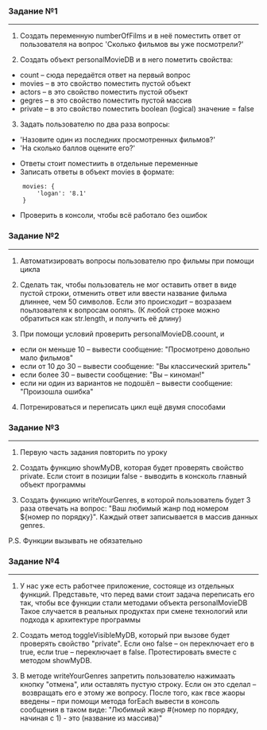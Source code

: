 ### Задание №1
************

1. Создать переменную numberOfFilms и в неё поместить ответ от пользователя на вопрос 'Сколько фильмов вы уже посмотрели?'

2. Создать объект personalMovieDB и в него пометить свойства:
* count – сюда передаётся ответ на первый вопрос
* movies – в это свойство поместить пустой объект
* actors – в это свойство поместить пустой объект
* gegres – в это свойство поместить пустой массив
* private – в это свойство поместить boolean (logical) значение = false

3. Задать пользователю по два раза вопросы:
- 'Назовите один из последних просмотренных фильмов?'
- 'На сколько баллов оцените его?'

* Ответы стоит поместиить в отдельные переменные
* Записать ответы в объект movies в формате:
```
    movies: {
        'logan': '8.1'
    }
```
* Проверить в консоли, чтобы всё работало без ошибок

### Задание №2
************

1. Автоматизировать вопросы пользователю про фильмы при помощи цикла

2. Сделать так, чтобы пользователь не мог оставить ответ в виде пустой строки, отменить ответ или ввести название фильма длиннее, чем 50 символов. Если это происходит – возразаем поьлзователя к вопросам оопять. (К любой строке можно обратиться как str.length, и получить её длину)

3. При помощи условий проверить personalMovieDB.coount, и
* если он меньше 10 – вывести сообщение: "Просмотрено довольно мало фильмов"
* если от 10 до 30 – вывести сообщение: "Вы классический зритель"
* если более 30 – вывести сообщение: "Вы – киноман!"
* если ни один из вариантов не подошёл – вывести сообщение: "Произошла ошибка"

4. Потренироваться и переписать цикл ещё двумя способами

### Задание №3
************

1. Первую часть задания повторить по уроку

2. Создать функцию showMyDB, которая будет проверять свойство private. Если стоит в позиции false - выводить в консколь главный объект программы

3. Создать функцию writeYourGenres, в которой пользователь будет 3 раза отвечать на вопрос: "Ваш любимый жанр под номером ${номер по порядку}". Каждый ответ записывается в массив данных genres.

P.S. Функции вызывать не обязательно

### Задание №4
************

1. У нас уже есть работчее приложение, состояще из отдельных функций. Представьте, что перед вами стоит задача переписать его так, чтобы все функции стали методами объекта personalMovieDB
Такое случается в реальных продуктах при смене технологий или подхода к архитектуре программы

2. Создать метод toggleVisibleMyDB, который при вызове будет проверять свойство "private". Если оно false – он переключает его в true, если true – переключает в false. Протестировать вместе с методом showMyDB.

3. В методе writeYourGenres запретить пользователю нажимаать кнопку "отмена", или оставлять пустую строку.
Если он это сделал – возвращать его е этому же вопросу. После того, как гвсе жаоры введены – при помощи метода forEach вывести в консоль сообщения в таком виде:
"Любимый жанр #(номер по порядку, начиная с 1) - это (название из массива)"